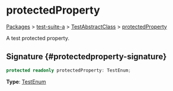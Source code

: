 # protectedProperty

[Packages](/) > [test-suite-a](/test-suite-a/) > [TestAbstractClass](/test-suite-a/testabstractclass-class/) > [protectedProperty](/test-suite-a/testabstractclass-class/protectedproperty-property)

A test protected property.

## Signature {#protectedproperty-signature}

```typescript
protected readonly protectedProperty: TestEnum;
```

**Type**: [TestEnum](/test-suite-a/testenum-enum/)
